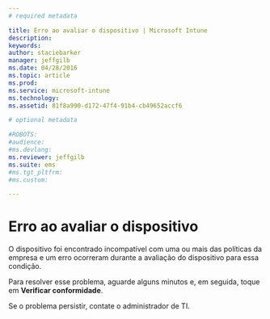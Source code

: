 ```yaml
---
# required metadata

title: Erro ao avaliar o dispositivo | Microsoft Intune
description:
keywords:
author: staciebarker
manager: jeffgilb
ms.date: 04/28/2016
ms.topic: article
ms.prod:
ms.service: microsoft-intune
ms.technology:
ms.assetid: 81f8a990-d172-47f4-91b4-cb49652accf6

# optional metadata

#ROBOTS:
#audience:
#ms.devlang:
ms.reviewer: jeffgilb
ms.suite: ems
#ms.tgt_pltfrm:
#ms.custom:

---
```



# Erro ao avaliar o dispositivo
O dispositivo foi encontrado incompatível com uma ou mais das políticas da empresa e um erro ocorreram durante a avaliação do dispositivo para essa condição.

Para resolver esse problema, aguarde alguns minutos e, em seguida, toque em **Verificar conformidade**.

Se o problema persistir, contate o administrador de TI.



<!--HONumber=May16_HO1-->


